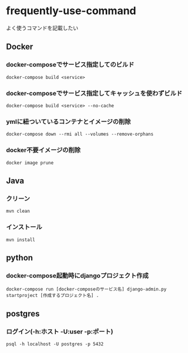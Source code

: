 # frequently-use-command
よく使うコマンドを記載したい

## Docker

### docker-composeでサービス指定してのビルド
```
docker-compose build <service>
```

### docker-composeでサービス指定してキャッシュを使わずビルド
```
docker-compose build <service> --no-cache
```

### ymlに紐ついているコンテナとイメージの削除
```
docker-compose down --rmi all --volumes --remove-orphans
```

### docker不要イメージの削除
```
docker image prune
``` 


## Java

### クリーン
```
mvn clean
```
### インストール
```
mvn install
```


## python

### docker-compose起動時にdjangoプロジェクト作成
```
docker-compose run [docker-composeのサービス名] django-admin.py startproject [作成するプロジェクト名] .
```

## postgres
### ログイン(-h:ホスト -U:user -p:ポート)
```
psql -h localhost -U postgres -p 5432 
```